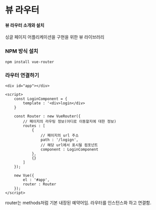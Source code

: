 # 뷰 라우터

####  뷰 라우터 소개와 설치

싱글 페이지 어플리케이션을 구현을 위한 뷰 라이브러리

### NPM 방식 설치

    npm install vue-router
    

### 라우터 연결하기

    <div id="app"></div>
    
    <script>
        const LoginComponent = {
            template : '<div>login</div>
        }
        
        const Router : new VueRouter({
            // 페이지의 라우팅 정보(어디로 이동할지에 대한 정보)
            routes : [
                {
                    // 페이지의 url 주소
                    path : '/logign',
                    // 해당 url에서 표시될 컴포넌트
                    component : LoginComponent 
                },
                {}                                                                                                                                                                                                                     
            ]
        });
        
        new Vue({
            el : '#app',
            router : Router
        });
    </script>
    
router는 methods처럼 기본 내장된 예약어임. 라우터를 인스턴스화 하고 연결함.

